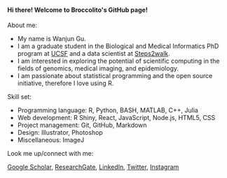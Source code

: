 #### Hi there! Welcome to Broccolito's GitHub page!

About me:

- My name is Wanjun Gu.
- I am a graduate student in the Biological and Medical Informatics PhD program at [UCSF](https://www.ucsf.edu/) and a data scientist at [Steps2walk](https://steps2walk.org/).
- I am interested in exploring the potential of scientific computing in the fields of genomics, medical imaging, and epidemiology.
- I am passionate about statistical programming and the open source initiative, therefore I love using R. 



Skill set:

- Programming language: R, Python, BASH, MATLAB, C++, Julia
- Web development: R Shiny, React, JavaScript, Node.js, HTML5, CSS
- Project management: Git, GitHub, Markdown
- Design: Illustrator, Photoshop
- Miscellaneous: ImageJ



Look me up/connect with me:

[Google Scholar](https://scholar.google.com/citations?hl=en&user=RLSWT98AAAAJ), [ResearchGate](https://www.researchgate.net/profile/Wanjun-Gu/research), [LinkedIn](https://www.linkedin.com/in/wanjun-gu/), [Twitter](https://twitter.com/WanjunGu1), [Instagram](https://www.instagram.com/wanjun.gu.broccolito/)


